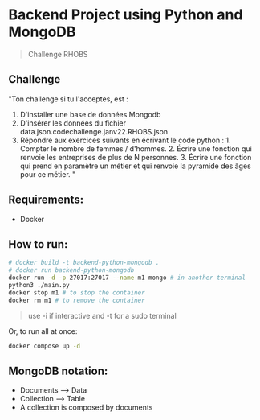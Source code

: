 # Backend Project using Python and MongoDB
> Challenge RHOBS

## Challenge
"Ton challenge si tu l'acceptes, est :
1. D'installer une base de données Mongodb
2. D'insérer les données du fichier data.json.codechallenge.janv22.RHOBS.json
3. Répondre aux exercices suivants en écrivant le code python :
       1. Compter le nombre de femmes / d'hommes.
       2. Écrire une fonction qui renvoie les entreprises de plus de N personnes.
       3. Écrire une fonction qui prend en paramètre un métier et qui renvoie la pyramide des âges pour ce métier. "

## Requirements:
- Docker

## How to run:
```bash
# docker build -t backend-python-mongodb .
# docker run backend-python-mongodb
docker run -d -p 27017:27017 --name m1 mongo # in another terminal
python3 ./main.py
docker stop m1 # to stop the container
docker rm m1 # to remove the container
```
> use -i if interactive and -t for a sudo terminal

Or, to run all at once:
```bash
docker compose up -d
```

## MongoDB notation:
- Documents --> Data
- Collection --> Table
- A collection is composed by documents
